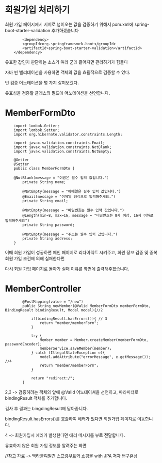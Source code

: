 회원가입 처리하기
===

회원 가입 페이지에서 서버로 넘어오는 값을 검증하기 위해서 pom.xml에 spring-boot-starter-validation 추가하겠습니다



    		<dependency>
			<groupId>org.springframework.boot</groupId>
			<artifactId>spring-boot-starter-validation</artifactId>
		</dependency>



유효한 갑인지 판단하는 소스가 여러 군데 흩어지면 관리하기가 힘들다 

자바 빈 벨리데이션을 사용하면 객체의 값을 효율적으로 검증할 수 있다.

빈 검증 어노테이션을 몇 가지 살펴보겠다.



유효성을 검증할 클래스의 필드에 어노테이션을 선언합니다.


MemberFormDto
===

		import lombok.Getter;
		import lombok.Setter;
		import org.hibernate.validator.constraints.Length;

		import javax.validation.constraints.Email;
		import javax.validation.constraints.NotBlank;
		import javax.validation.constraints.NotEmpty;

		@Getter
		@Setter
		public class MemberFormDto {

   		@NotBlank(message = "이름은 필수 입력 값입니다.")
    		private String name;

    		@NotEmpty(message = "이메일은 필수 입력 값입니다.")
    		@Email(message = "이메일 형식으로 입력해주세요.")
    		private String email;

    		@NotEmpty(message = "비밀번호는 필수 입력 값입니다.")
    		@Length(min=8, max=16, message = "비밀번호는 8자 이상, 16자 이하로 입력해주세요")
    		private String password;

    		@NotEmpty(message = "주소는 필수 입력 값입니다.")
    		private String address;
		}

이때 회원 가입이 성공하면 메인 페이지로 리다이렉트 시켜주고, 회원 정보 검증 및 중복회원 가입 조건에 의해 실패한다면

다시 회원 가입 페이지로 돌아가 실패 이유를 화면에 출력해주겠습니다.

MemberController
===

    		@PostMapping(value = "/new")
    		public String newMember(@Valid MemberFormDto memberFormDto, BindingResult bindingResult, Model model){//2

        		if(bindingResult.hasErrors()){ // 3
            		return "member/memberForm";
        		}

        		try {
            		Member member = Member.createMember(memberFormDto, passwordEncoder);
            		memberService.saveMember(member);
        		} catch (IllegalStateException e){
            		model.addAttribute("errorMessage", e.getMessage()); //4
            		return "member/memberForm";
        		}

        		return "redirect:/";
    		}


2,3 -> 검증하려는 객체의 앞에 @Valid 어노테이셔을 선언하고, 파라미터로 bindingResult 객체를 추가합니다.

검사 후 결과는 bingdingResult에 담아줍니다.

bindingResult.hasErrors()를 호출하여 에러가 있다면 회원가입 페이지로 이동합니다.

4 -> 회원가입시 에러가 발생한다면 에러 메시지를 뷰로 전달합니다.

유효하지 않은 회원 가입 정보를 알려주는 화면



//참고 자료 -> 백타불여일견 스프링부트와 쇼핑몰 with JPA 저자 변구훈님
